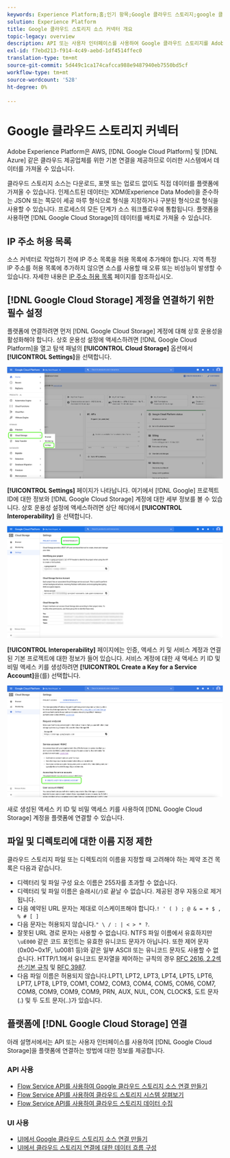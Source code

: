 ```yaml
---
keywords: Experience Platform;홈;인기 항목;Google 클라우드 스토리지;google 클라우드 스토리지
solution: Experience Platform
title: Google 클라우드 스토리지 소스 커넥터 개요
topic-legacy: overview
description: API 또는 사용자 인터페이스를 사용하여 Google 클라우드 스토리지를 Adobe Experience Platform에 연결하는 방법을 알아봅니다.
exl-id: f7ebd213-f914-4c49-aebd-1df4514ffec0
translation-type: tm+mt
source-git-commit: 5d449c1ca174cafcca988e9487940eb7550bd5cf
workflow-type: tm+mt
source-wordcount: '528'
ht-degree: 0%

---
```


# Google 클라우드 스토리지 커넥터

Adobe Experience Platform은 AWS, [!DNL Google Cloud Platform] 및 [!DNL Azure] 같은 클라우드 제공업체를 위한 기본 연결을 제공하므로 이러한 시스템에서 데이터를 가져올 수 있습니다.

클라우드 스토리지 소스는 다운로드, 포맷 또는 업로드 없이도 직접 데이터를 플랫폼에 가져올 수 있습니다. 인제스트된 데이터는 XDM(Experience Data Model)을 준수하는 JSON 또는 쪽모이 세공 마루 형식으로 형식을 지정하거나 구분된 형식으로 형식을 사용할 수 있습니다. 프로세스의 모든 단계가 소스 워크플로우에 통합됩니다. 플랫폼을 사용하면 [!DNL Google Cloud Storage]의 데이터를 배치로 가져올 수 있습니다.

## IP 주소 허용 목록

소스 커넥터로 작업하기 전에 IP 주소 목록을 허용 목록에 추가해야 합니다. 지역 특정 IP 주소를 허용 목록에 추가하지 않으면 소스를 사용할 때 오류 또는 비성능이 발생할 수 있습니다. 자세한 내용은 [IP 주소 허용 목록](../../ip-address-allow-list.md) 페이지를 참조하십시오.

## [!DNL Google Cloud Storage] 계정을 연결하기 위한 필수 설정

플랫폼에 연결하려면 먼저 [!DNL Google Cloud Storage] 계정에 대해 상호 운용성을 활성화해야 합니다. 상호 운용성 설정에 액세스하려면 [!DNL Google Cloud Platform]을 열고 탐색 패널의 **[!UICONTROL Cloud Storage]** 옵션에서 **[!UICONTROL Settings]**&#x200B;을 선택합니다.

![](../../images/tutorials/create/google-cloud-storage/nav.png)

**[!UICONTROL Settings]** 페이지가 나타납니다. 여기에서 [!DNL Google] 프로젝트 ID에 대한 정보와 [!DNL Google Cloud Storage] 계정에 대한 세부 정보를 볼 수 있습니다. 상호 운용성 설정에 액세스하려면 상단 헤더에서 **[!UICONTROL Interoperability]** 을 선택합니다.

![](../../images/tutorials/create/google-cloud-storage/project-access.png)

**[!UICONTROL Interoperability]** 페이지에는 인증, 액세스 키 및 서비스 계정과 연결된 기본 프로젝트에 대한 정보가 들어 있습니다. 서비스 계정에 대한 새 액세스 키 ID 및 비밀 액세스 키를 생성하려면 **[!UICONTROL Create a Key for a Service Account]**&#x200B;을(를) 선택합니다.

![](../../images/tutorials/create/google-cloud-storage/interoperability.png)

새로 생성된 액세스 키 ID 및 비밀 액세스 키를 사용하여 [!DNL Google Cloud Storage] 계정을 플랫폼에 연결할 수 있습니다.

## 파일 및 디렉토리에 대한 이름 지정 제한

클라우드 스토리지 파일 또는 디렉토리의 이름을 지정할 때 고려해야 하는 제약 조건 목록은 다음과 같습니다.

- 디렉터리 및 파일 구성 요소 이름은 255자를 초과할 수 없습니다.
- 디렉터리 및 파일 이름은 슬래시(`/`)로 끝날 수 없습니다. 제공된 경우 자동으로 제거됩니다.
- 다음 예약된 URL 문자는 제대로 이스케이프해야 합니다.`! ' ( ) ; @ & = + $ , % # [ ]`
- 다음 문자는 허용되지 않습니다.`" \ / : | < > * ?`.
- 잘못된 URL 경로 문자는 사용할 수 없습니다. NTFS 파일 이름에서 유효하지만 `\uE000` 같은 코드 포인트는 유효한 유니코드 문자가 아닙니다. 또한 제어 문자(0x00~0x1F, \u0081 등)와 같은 일부 ASCII 또는 유니코드 문자도 사용할 수 없습니다. HTTP/1.1에서 유니코드 문자열을 제어하는 규칙의 경우 [RFC 2616, 2.2섹션:기본 규칙](https://www.ietf.org/rfc/rfc2616.txt) 및 [RFC 3987](https://www.ietf.org/rfc/rfc3987.txt).
- 다음 파일 이름은 허용되지 않습니다.LPT1, LPT2, LPT3, LPT4, LPT5, LPT6, LPT7, LPT8, LPT9, COM1, COM2, COM3, COM4, COM5, COM6, COM7, COM8, COM9, COM9, COM9, PRN, AUX, NUL, CON, CLOCK$, 도트 문자(.) 및 두 도트 문자(..)가 있습니다.

## 플랫폼에 [!DNL Google Cloud Storage] 연결

아래 설명서에서는 API 또는 사용자 인터페이스를 사용하여 [!DNL Google Cloud Storage]을 플랫폼에 연결하는 방법에 대한 정보를 제공합니다.

### API 사용

- [Flow Service API를 사용하여 Google 클라우드 스토리지 소스 연결 만들기](../../tutorials/api/create/cloud-storage/google.md)
- [Flow Service API를 사용하여 클라우드 스토리지 시스템 살펴보기](../../tutorials/api/explore/cloud-storage.md)
- [Flow Service API를 사용하여 클라우드 스토리지 데이터 수집](../../tutorials/api/collect/cloud-storage.md)

### UI 사용

- [UI에서 Google 클라우드 스토리지 소스 연결 만들기](../../tutorials/ui/create/cloud-storage/google-cloud-storage.md)
- [UI에서 클라우드 스토리지 연결에 대한 데이터 흐름 구성](../../tutorials/ui/dataflow/batch/cloud-storage.md)
